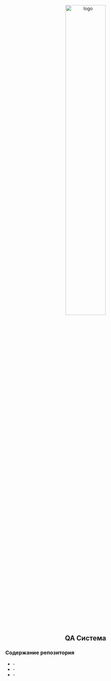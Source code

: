 <p align="center">
    <img alt="logo" src="https://acdn.tinkoff.ru/static/pages/files/6d109418-912e-4ae4-9f55-34cdce5ee273.png" width='50%'>
</p>

<h2 align="center">
    QA Система
</h2>

### Содержание репозитория
* []() - 
* []() - 
* []() - 
